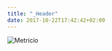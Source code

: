 ```yaml
---
title: "_Header"
date: 2017-10-22T17:42:42+02:00
---
```


![Metricio](https://res.cloudinary.com/metricio/image/upload/v1508691520/logo-white_iop3bn.png)

